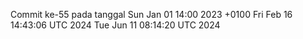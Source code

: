 Commit ke-55 pada tanggal Sun Jan 01 14:00 2023 +0100
Fri Feb 16 14:43:06 UTC 2024
Tue Jun 11 08:14:20 UTC 2024
